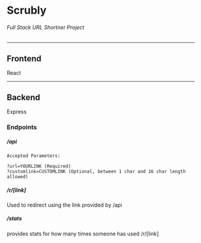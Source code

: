 # Scrubly
###### Full Stack URL Shortner Project

---

## Frontend

React

---
## Backend

Express

### Endpoints

##### /api
```
Accepted Parameters:

?url=YOURLINK (Required)
?customlink=CUSTOMLINK (Optional, between 1 char and 16 char length allowed)
```
##### /r/\[link]
Used to redirect using the link provided by /api

##### /stats
provides stats for how many times someone has used /r/\[link]


